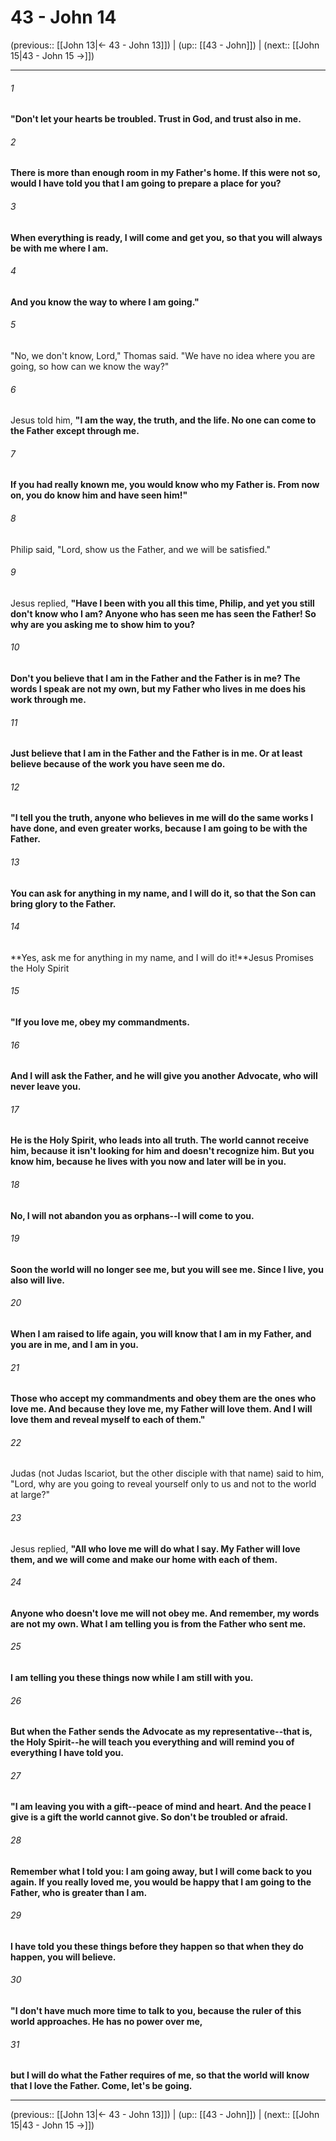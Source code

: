 # 43 - John 14

(previous:: [[John 13|← 43 - John 13]]) | (up:: [[43 - John]]) | (next:: [[John 15|43 - John 15 →]])

***


###### 1 
**"Don't let your hearts be troubled. Trust in God, and trust also in me.** 

###### 2 
**There is more than enough room in my Father's home. If this were not so, would I have told you that I am going to prepare a place for you?** 

###### 3 
**When everything is ready, I will come and get you, so that you will always be with me where I am.** 

###### 4 
**And you know the way to where I am going."** 

###### 5 
"No, we don't know, Lord," Thomas said. "We have no idea where you are going, so how can we know the way?" 

###### 6 
Jesus told him, **"I am the way, the truth, and the life. No one can come to the Father except through me.** 

###### 7 
**If you had really known me, you would know who my Father is. From now on, you do know him and have seen him!"** 

###### 8 
Philip said, "Lord, show us the Father, and we will be satisfied." 

###### 9 
Jesus replied, **"Have I been with you all this time, Philip, and yet you still don't know who I am? Anyone who has seen me has seen the Father! So why are you asking me to show him to you?** 

###### 10 
**Don't you believe that I am in the Father and the Father is in me? The words I speak are not my own, but my Father who lives in me does his work through me.** 

###### 11 
**Just believe that I am in the Father and the Father is in me. Or at least believe because of the work you have seen me do.** 

###### 12 
**"I tell you the truth, anyone who believes in me will do the same works I have done, and even greater works, because I am going to be with the Father.** 

###### 13 
**You can ask for anything in my name, and I will do it, so that the Son can bring glory to the Father.** 

###### 14 
**Yes, ask me for anything in my name, and I will do it!**Jesus Promises the Holy Spirit 

###### 15 
**"If you love me, obey my commandments.** 

###### 16 
**And I will ask the Father, and he will give you another Advocate, who will never leave you.** 

###### 17 
**He is the Holy Spirit, who leads into all truth. The world cannot receive him, because it isn't looking for him and doesn't recognize him. But you know him, because he lives with you now and later will be in you.** 

###### 18 
**No, I will not abandon you as orphans--I will come to you.** 

###### 19 
**Soon the world will no longer see me, but you will see me. Since I live, you also will live.** 

###### 20 
**When I am raised to life again, you will know that I am in my Father, and you are in me, and I am in you.** 

###### 21 
**Those who accept my commandments and obey them are the ones who love me. And because they love me, my Father will love them. And I will love them and reveal myself to each of them."** 

###### 22 
Judas (not Judas Iscariot, but the other disciple with that name) said to him, "Lord, why are you going to reveal yourself only to us and not to the world at large?" 

###### 23 
Jesus replied, **"All who love me will do what I say. My Father will love them, and we will come and make our home with each of them.** 

###### 24 
**Anyone who doesn't love me will not obey me. And remember, my words are not my own. What I am telling you is from the Father who sent me.** 

###### 25 
**I am telling you these things now while I am still with you.** 

###### 26 
**But when the Father sends the Advocate as my representative--that is, the Holy Spirit--he will teach you everything and will remind you of everything I have told you.** 

###### 27 
**"I am leaving you with a gift--peace of mind and heart. And the peace I give is a gift the world cannot give. So don't be troubled or afraid.** 

###### 28 
**Remember what I told you: I am going away, but I will come back to you again. If you really loved me, you would be happy that I am going to the Father, who is greater than I am.** 

###### 29 
**I have told you these things before they happen so that when they do happen, you will believe.** 

###### 30 
**"I don't have much more time to talk to you, because the ruler of this world approaches. He has no power over me,** 

###### 31 
**but I will do what the Father requires of me, so that the world will know that I love the Father. Come, let's be going.**

***

(previous:: [[John 13|← 43 - John 13]]) | (up:: [[43 - John]]) | (next:: [[John 15|43 - John 15 →]])
